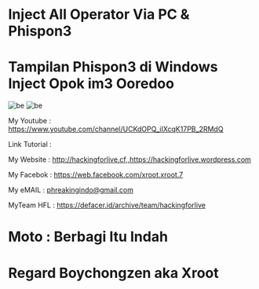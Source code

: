 # Inject All Operator  Via PC & Phispon3 


# Tampilan Phispon3 di Windows Inject Opok im3 Ooredoo
![be](https://raw.githubusercontent.com/boychongzen18/InjectPC/master/Screenshot_0.png)
![be](https://raw.githubusercontent.com/boychongzen18/InjectPC/master/Screenshot_2.png)


My Youtube    : https://www.youtube.com/channel/UCKdOPQ_iIXcqK17PB_2RMdQ

Link Tutorial : 

My Website    : http://hackingforlive.cf,,https://hackingforlive.wordpress.com

My Facebok    : https://web.facebook.com/xroot.xroot.7

My eMAIL      : phreakingindo@gmail.com

MyTeam HFL    : https://defacer.id/archive/team/hackingforlive

# Moto : Berbagi Itu Indah

# Regard Boychongzen aka Xroot
